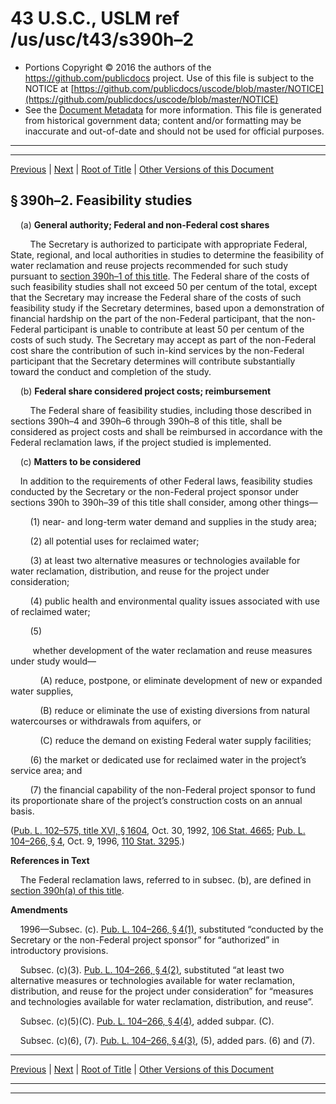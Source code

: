 ---
---

# 43 U.S.C., USLM ref /us/usc/t43/s390h–2

* Portions Copyright © 2016 the authors of the https://github.com/publicdocs project.
  Use of this file is subject to the NOTICE at [https://github.com/publicdocs/uscode/blob/master/NOTICE](https://github.com/publicdocs/uscode/blob/master/NOTICE)
* See the [Document Metadata](././../../../../..//README.md) for more information.
  This file is generated from historical government data; content and/or formatting may be inaccurate and out-of-date and should not be used for official purposes.

----------
----------

[Previous](./../../../../..//us/usc/t43/ch12/schI/m__us_usc_t43_s390h–1.md) | [Next](./../../../../..//us/usc/t43/ch12/schI/m__us_usc_t43_s390h–3.md) | [Root of Title](./../../../../../) | [Other Versions of this Document](https://publicdocs.github.io/go/links?ns=uslm&ref=%2Fus%2Fusc%2Ft43%2Fs390h%E2%80%932)

## § 390h–2. Feasibility studies

    (a) __General authority; Federal and non-Federal cost shares__ 

        The Secretary is authorized to participate with appropriate Federal, State, regional, and local authorities in studies to determine the feasibility of water reclamation and reuse projects recommended for such study pursuant to [section 390h–1 of this title][/us/usc/t43/s390h–1]. The Federal share of the costs of such feasibility studies shall not exceed 50 per centum of the total, except that the Secretary may increase the Federal share of the costs of such feasibility study if the Secretary determines, based upon a demonstration of financial hardship on the part of the non-Federal participant, that the non-Federal participant is unable to contribute at least 50 per centum of the costs of such study. The Secretary may accept as part of the non-Federal cost share the contribution of such in-kind services by the non-Federal participant that the Secretary determines will contribute substantially toward the conduct and completion of the study.

    (b) __Federal share considered project costs; reimbursement__ 

        The Federal share of feasibility studies, including those described in sections 390h–4 and 390h–6 through 390h–8 of this title, shall be considered as project costs and shall be reimbursed in accordance with the Federal reclamation laws, if the project studied is implemented.

    (c) __Matters to be considered__ 

    In addition to the requirements of other Federal laws, feasibility studies conducted by the Secretary or the non-Federal project sponsor under sections 390h to 390h–39 of this title shall consider, among other things—

        (1) near- and long-term water demand and supplies in the study area;

        (2) all potential uses for reclaimed water;

        (3) at least two alternative measures or technologies available for water reclamation, distribution, and reuse for the project under consideration;

        (4) public health and environmental quality issues associated with use of reclaimed water;

        (5)

         whether development of the water reclamation and reuse measures under study would—

            (A) reduce, postpone, or eliminate development of new or expanded water supplies,

            (B) reduce or eliminate the use of existing diversions from natural watercourses or withdrawals from aquifers, or

            (C) reduce the demand on existing Federal water supply facilities;

        (6) the market or dedicated use for reclaimed water in the project’s service area; and

        (7) the financial capability of the non-Federal project sponsor to fund its proportionate share of the project’s construction costs on an annual basis.

([Pub. L. 102–575, title XVI, § 1604][/us/pl/102/575/s1604], Oct. 30, 1992, [106 Stat. 4665][/us/stat/106/4665]; [Pub. L. 104–266, § 4][/us/pl/104/266/s4], Oct. 9, 1996, [110 Stat. 3295][/us/stat/110/3295].)

 __References in Text__ 

    The Federal reclamation laws, referred to in subsec. (b), are defined in [section 390h(a) of this title][/us/usc/t43/s390h/a].

 __Amendments__ 

    1996—Subsec. (c). [Pub. L. 104–266, § 4(1)][/us/pl/104/266/s4/1], substituted “conducted by the Secretary or the non-Federal project sponsor” for “authorized” in introductory provisions.

    Subsec. (c)(3). [Pub. L. 104–266, § 4(2)][/us/pl/104/266/s4/2], substituted “at least two alternative measures or technologies available for water reclamation, distribution, and reuse for the project under consideration” for “measures and technologies available for water reclamation, distribution, and reuse”.

    Subsec. (c)(5)(C). [Pub. L. 104–266, § 4(4)][/us/pl/104/266/s4/4], added subpar. (C).

    Subsec. (c)(6), (7). [Pub. L. 104–266, § 4(3)][/us/pl/104/266/s4/3], (5), added pars. (6) and (7).

----------

[Previous](./../../../../..//us/usc/t43/ch12/schI/m__us_usc_t43_s390h–1.md) | [Next](./../../../../..//us/usc/t43/ch12/schI/m__us_usc_t43_s390h–3.md) | [Root of Title](./../../../../../) | [Other Versions of this Document](https://publicdocs.github.io/go/links?ns=uslm&ref=%2Fus%2Fusc%2Ft43%2Fs390h%E2%80%932)

----------
----------

[/us/usc/t43/s390h–1]: https://publicdocs.github.io/go/links?ns=uslm&ref=%2Fus%2Fusc%2Ft43%2Fs390h%E2%80%931
[/us/pl/102/575/s1604]: https://publicdocs.github.io/go/links?ns=uslm&ref=%2Fus%2Fpl%2F102%2F575%2Fs1604
[/us/stat/106/4665]: https://publicdocs.github.io/go/links?ns=uslm&ref=%2Fus%2Fstat%2F106%2F4665
[/us/pl/104/266/s4]: https://publicdocs.github.io/go/links?ns=uslm&ref=%2Fus%2Fpl%2F104%2F266%2Fs4
[/us/stat/110/3295]: https://publicdocs.github.io/go/links?ns=uslm&ref=%2Fus%2Fstat%2F110%2F3295
[/us/usc/t43/s390h/a]: https://publicdocs.github.io/go/links?ns=uslm&ref=%2Fus%2Fusc%2Ft43%2Fs390h%2Fa
[/us/pl/104/266/s4/1]: https://publicdocs.github.io/go/links?ns=uslm&ref=%2Fus%2Fpl%2F104%2F266%2Fs4%2F1
[/us/pl/104/266/s4/2]: https://publicdocs.github.io/go/links?ns=uslm&ref=%2Fus%2Fpl%2F104%2F266%2Fs4%2F2
[/us/pl/104/266/s4/4]: https://publicdocs.github.io/go/links?ns=uslm&ref=%2Fus%2Fpl%2F104%2F266%2Fs4%2F4
[/us/pl/104/266/s4/3]: https://publicdocs.github.io/go/links?ns=uslm&ref=%2Fus%2Fpl%2F104%2F266%2Fs4%2F3


